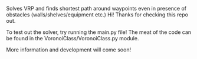 Solves VRP and finds shortest path around waypoints even in presence of obstacles (walls/shelves/equipment etc.)
Hi! Thanks for checking this repo out. 

To test out the solver, try running the main.py file!
The meat of the code can be found in the VoronoiClass/VoronoiClass.py module.

More information and development will come soon!
